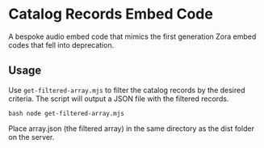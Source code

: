 # Catalog Records Embed Code
A bespoke audio embed code that mimics the first generation Zora embed codes that fell into deprecation.

## Usage

Use `get-filtered-array.mjs` to filter the catalog records by the desired criteria. The script will output a JSON file with the filtered records.

```bash node get-filtered-array.mjs```

Place array.json (the filtered array) in the same directory as the dist folder on the server.